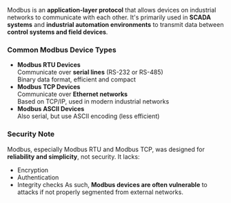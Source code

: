 Modbus is an **application-layer protocol** that allows devices on industrial networks to communicate with each other. It's primarily used in **SCADA systems** and **industrial automation environments** to transmit data between **control systems and field devices**.

### **Common Modbus Device Types**
- **Modbus RTU Devices**  
    Communicate over **serial lines** (RS-232 or RS-485)  
    Binary data format, efficient and compact
- **Modbus TCP Devices**  
    Communicate over **Ethernet networks**  
    Based on TCP/IP, used in modern industrial networks
- **Modbus ASCII Devices**  
    Also serial, but use ASCII encoding (less efficient)

### **Security Note**
Modbus, especially Modbus RTU and Modbus TCP, was designed for **reliability and simplicity**, not security. It lacks:
- Encryption
- Authentication
- Integrity checks
As such, **Modbus devices are often vulnerable** to attacks if not properly segmented from external networks.